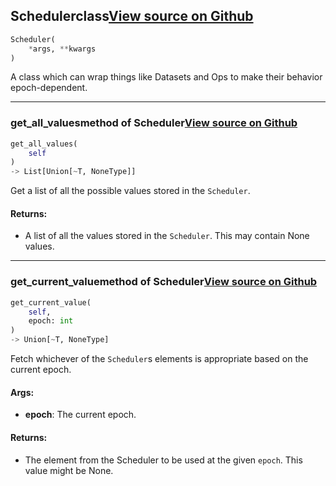 ## Scheduler<span class="tag">class</span><a class="sourcelink" href=https://github.com/fastestimator/fastestimator/blob/r1.0/fastestimator/schedule/schedule.py/#L22-L42>View source on Github</a>
```python
Scheduler(
	*args, **kwargs
)
```
A class which can wrap things like Datasets and Ops to make their behavior epoch-dependent.
    

---

### get_all_values<span class="tag">method of Scheduler</span><a class="sourcelink" href=https://github.com/fastestimator/fastestimator/blob/r1.0/fastestimator/schedule/schedule.py/#L36-L42>View source on Github</a>
```python
get_all_values(
	self
)
-> List[Union[~T, NoneType]]
```
Get a list of all the possible values stored in the `Scheduler`.


<h4>Returns:</h4>

<ul class="return-block"><li>    A list of all the values stored in the <code>Scheduler</code>. This may contain None values.</li></ul>

---

### get_current_value<span class="tag">method of Scheduler</span><a class="sourcelink" href=https://github.com/fastestimator/fastestimator/blob/r1.0/fastestimator/schedule/schedule.py/#L25-L34>View source on Github</a>
```python
get_current_value(
	self,
	epoch: int
)
-> Union[~T, NoneType]
```
Fetch whichever of the `Scheduler`s elements is appropriate based on the current epoch.


<h4>Args:</h4>


* **epoch**: The current epoch. 

<h4>Returns:</h4>

<ul class="return-block"><li>    The element from the Scheduler to be used at the given <code>epoch</code>. This value might be None.</li></ul>

